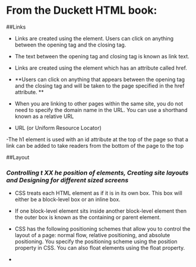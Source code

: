 # From the Duckett HTML book:

##Links


- Links are created using the <a> element. Users can click on anything
  between the opening <a> tag and the closing </a> tag.
  
-   The text between the opening
    <a> tag and closing </a> tag
     is known as link text.
     
- Links are created using the <a>
  element which has an attribute
  called href.
     
- **Users can click on anything that
appears between the opening
<a> tag and the closing </a>
tag and will be taken to the page
specified in the href attribute. **

- When you are linking to other
pages within the same site,
you do not need to specify the
domain name in the URL. You
can use a shorthand known as a
relative URL

- URL (or Uniform
Resource Locator)

-The h1 element is used with an id attribute at the top of the page so
that a link can be added to take readers from the bottom of the page to
the top

##Layout 

### *Controlling t XX he position of elements, Creating site layouts and Designing for different sized screens*

- CSS treats each HTML element as if it is in its
own box. This box will either be a block-level
box or an inline box.

- If one block-level element sits inside another
block-level element then the outer box is
known as the containing or parent element.

- CSS has the following positioning schemes that allow you to control
the layout of a page: normal flow, relative positioning, and absolute
positioning. You specify the positioning scheme using the position
property in CSS. You can also float elements using the float property.

- 







